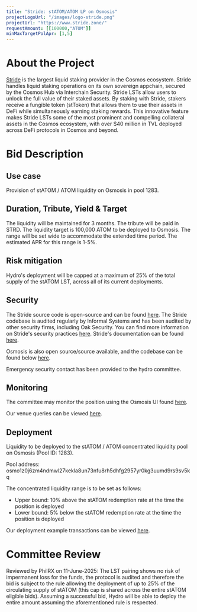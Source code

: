 ```yaml
---
title: "Stride: stATOM/ATOM LP on Osmosis"
projectLogoUrl: "/images/logo-stride.png"
projectUrl: "https://www.stride.zone/"
requestAmount: [[100000,"ATOM"]]
minMaxTargetPolApr: [1,5]
---
```


# About the Project

[Stride](https://www.stride.zone/) is the largest liquid staking provider in the Cosmos ecosystem.
Stride handles liquid staking operations on its own sovereign appchain, secured by the Cosmos Hub via Interchain Security.
Stride LSTs allow users to unlock the full value of their staked assets.
By staking with Stride, stakers receive a fungible token (stToken) that allows them to use their assets in DeFi while simultaneously earning staking rewards.
This innovative feature makes Stride LSTs some of the most prominent and compelling collateral assets in the Cosmos ecosystem, with over $40 million in TVL deployed across DeFi protocols in Cosmos and beyond.

# Bid Description

## Use case
Provision of stATOM / ATOM liquidity on Osmosis in pool 1283.

## Duration, Tribute, Yield & Target
The liquidity will be maintained for 3 months. The tribute will be paid in STRD. The liquidity target is 100,000 ATOM to be deployed to Osmosis. The range will be set wide to accommodate the extended time period. The estimated APR for this range is 1-5%.

## Risk mitigation
Hydro's deployment will be capped at a maximum of 25% of the total supply of the stATOM LST, across all of its current deployments.

## Security
The Stride source code is open-source and can be found [here](https://github.com/Stride-Labs/stride). The Stride codebase is audited regularly by Informal Systems and has been audited by other security firms, including Oak Security. You can find more information on Stride's security practices [here](https://www.stride.zone/security). Stride's documentation can be found [here](https://docs.stride.zone/).

Osmosis is also open source/source available, and the codebase can be found below [here](https://github.com/osmosis-labs/osmosis).

Emergency security contact has been provided to the hydro committee.

## Monitoring
The committee may monitor the position using the Osmosis UI found [here](https://app.osmosis.zone/pool/1283).

Our venue queries can be viewed [here](https://hackmd.io/@XcVbaDPzSDaZ2crWZ2_smw/r1I5-pROJl).

## Deployment
Liquidity to be deployed to the stATOM / ATOM concentrated liquidity pool on Osmosis (Pool ID: 1283).

Pool address: osmo1z0j6zm4ndmwl27kekla8un73nfu8rh5dhfg2957yr0kg3uumd9rs9sv5kq

The concentrated liquidity range is to be set as follows:

* Upper bound: 10% above the stATOM redemption rate at the time the position is deployed
* Lower bound: 5% below the stATOM redemption rate at the time the position is deployed

Our deployment example transactions can be viewed [here](https://hackmd.io/@XcVbaDPzSDaZ2crWZ2_smw/r1I5-pROJl).

# Committee Review

Reviewed by PhilRX on 11-June-2025: The LST pairing shows no risk of impermanent loss for the funds, the protocol is audited and therefore the bid is subject to the rule allowing the deployment of up to 25% of the circulating supply of stATOM (this cap is shared across the entire stATOM eligible bids). Assuming a successful bid, Hydro will be able to deploy the entire amount assuming the aforementioned rule is respected.

